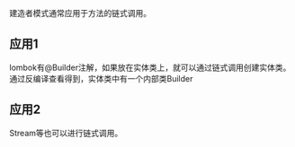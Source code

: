 建造者模式通常应用于方法的链式调用。

## 应用1
lombok有@Builder注解，如果放在实体类上，就可以通过链式调用创建实体类。
通过反编译查看得到，实体类中有一个内部类Builder

## 应用2
Stream等也可以进行链式调用。